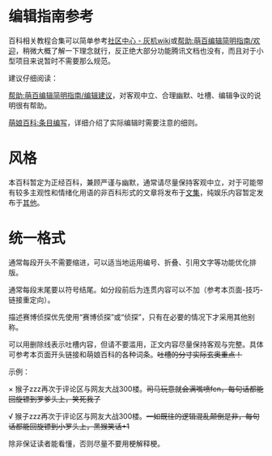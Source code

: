 # 编辑指南参考

百科相关教程合集可以简单参考[社区中心 - 灰机wiki](https://www.huijiwiki.com/wiki/CommunityCenter)或[帮助:萌百编辑简明指南/欢迎](https://zh.moegirl.org.cn/Help:%E8%90%8C%E7%99%BE%E7%BC%96%E8%BE%91%E7%AE%80%E6%98%8E%E6%8C%87%E5%8D%97/%E6%AC%A2%E8%BF%8E)，稍微大概了解一下理念就行，反正绝大部分功能腾讯文档也没有，而且对于小型项目来说暂时不需要那么规范。

建议仔细阅读：

[帮助:萌百编辑简明指南/编辑建议](https://zh.moegirl.org.cn/Help:%E8%90%8C%E7%99%BE%E7%BC%96%E8%BE%91%E7%AE%80%E6%98%8E%E6%8C%87%E5%8D%97/%E7%BC%96%E8%BE%91%E5%BB%BA%E8%AE%AE)，对客观中立、合理幽默、吐槽、编辑争议的说明很有帮助。

[萌娘百科:条目编写](https://zh.moegirl.org.cn/%E8%90%8C%E5%A8%98%E7%99%BE%E7%A7%91:%E6%9D%A1%E7%9B%AE%E7%BC%96%E5%86%99)，详细介绍了实际编辑时需要注意的细则。

# 风格

本百科暂定为正经百科，兼顾严谨与幽默，通常请尽量保持客观中立，对于可能带有较多主观性和情绪化用语的非百科形式的文章将发布于[文集](https://docs.qq.com/aio/DQnBxU0tuR29mYk9z?p=yjASPvdqokb8eFfZcb9W4r)，纯娱乐内容暂定发布于[其他](https://docs.qq.com/aio/DQnBxU0tuR29mYk9z?p=OrBc79ZzbZ2ljGE3gMgSGG)。

# 统一格式

通常每段开头不需要缩进，可以适当地运用编号、折叠、引用文字等功能优化排版。

通常每段末尾要以符号结尾。如分段前后为连贯内容可以不加（参考本页面-技巧-链接重定向）。

描述赛博侦探优先使用“赛博侦探”或“侦探”，只有在必要的情况下才采用其他别称。

可以用删除线表示吐槽内容，但请不要滥用，正文内容尽量保持客观与完整。具体可参考本页面开头链接和萌娘百科的各种词条。~~吐槽的分寸实际玄奥重点！~~

示例：

× 猴子zzz再次于评论区与网友大战300楼。~~司马玩意就会满嘴喷fen，每句话都能回旋镖到罗爹头上，笑死我了~~

√ 猴子zzz再次于评论区与网友大战300楼。~~一如既往的逻辑混乱颠倒是非，每句话都能回旋镖到小罗头上，黑猴笑话+1~~

除非保证读者能看懂，否则尽量不要用梗解释梗。